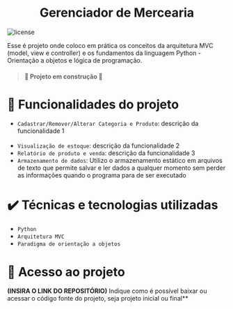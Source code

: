 <h1 align="center"> Gerenciador de Mercearia </h1>


![license](https://img.shields.io/badge/license-MIT-green)




Esse é projeto onde coloco em prática os conceitos da arquitetura MVC (model, view e controller) e os fundamentos da linguagem Python - Orientação a objetos e lógica de programação.

<h4>

> :construction:  Projeto em construção  :construction:

</h4>

# :hammer: Funcionalidades do projeto

- `Cadastrar/Remover/Alterar Categoria e Produto`: descrição da funcionalidade 1  
&nbsp;
- `Visualização de estoque`: descrição da funcionalidade 2
&nbsp;
- `Relatório de produto e venda`: descrição da funcionalidade 3
&nbsp;
- ``Armazenamento de dados``: Utilizo o armazenamento estático em arquivos de texto que permite salvar e ler dados a qualquer momento sem perder as informações quando o programa para de ser executado

# ✔️ Técnicas e tecnologias utilizadas

- ``Python``
- ``Arquitetura MVC``
- ``Paradigma de orientação a objetos``


# 📁 Acesso ao projeto

**(INSIRA O LINK DO REPOSITÓRIO)**
Indique como é possível baixar ou acessar o código fonte do projeto, seja projeto inicial ou final**

